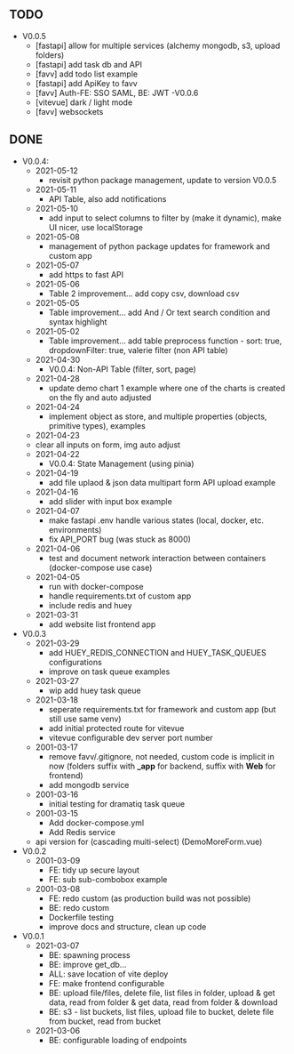 ## TODO
- V0.0.5
  - [fastapi] allow for multiple services (alchemy mongodb, s3, upload folders)
  - [fastapi] add task db and API
  - [favv] add todo list example
  - [fastapi] add ApiKey to favv
  - [favv] Auth-FE: SSO SAML, BE: JWT
-V0.0.6
  - [vitevue] dark / light mode
  - [favv] websockets


## DONE
- V0.0.4:
  - 2021-05-12
    - revisit python package management, update to version V0.0.5
  - 2021-05-11
    - API Table, also add notifications
  - 2021-05-10
    - add input to select columns to filter by (make it dynamic), make UI nicer, use localStorage
  - 2021-05-08
    - management of python package updates for framework and custom app
  - 2021-05-07
    - add https to fast API
  - 2021-05-06
    - Table 2 improvement... add copy csv, download csv
  - 2021-05-05
    - Table improvement... add And / Or text search condition and syntax highlight
  - 2021-05-02
    - Table improvement... add table preprocess function - sort: true, dropdownFilter: true, valerie filter (non API table)
  - 2021-04-30
    - V0.0.4: Non-API Table (filter, sort, page)
  - 2021-04-28
    - update demo chart 1 example where one of the charts is created on the fly and auto adjusted
  - 2021-04-24
    - implement object as store, and multiple properties (objects, primitive types), examples
  - 2021-04-23
   - clear all inputs on form, img auto adjust
  - 2021-04-22
    - V0.0.4: State Management (using pinia)
  - 2021-04-19
    - add file uplaod & json data multipart form API upload example
  - 2021-04-16
    - add slider with input box example
  - 2021-04-07
    - make fastapi .env handle various states (local, docker, etc. environments)
    - fix API_PORT bug (was stuck as 8000)
  - 2021-04-06
    - test and document network interaction between containers (docker-compose use case)
  - 2021-04-05
    - run with docker-compose
    - handle requirements.txt of custom app
    - include redis and huey
  - 2021-03-31
    - add website list frontend app
- V0.0.3
  - 2021-03-29
    - add HUEY_REDIS_CONNECTION and HUEY_TASK_QUEUES configurations
    - improve on task queue examples
  - 2021-03-27
    - wip add huey task queue
  - 2021-03-18
    - seperate requirements.txt for framework and custom app (but still use same venv)
    - add initial protected route for vitevue
    - vitevue configurable dev server port number
  - 2001-03-17
    - remove favv/.gitignore, not needed, custom code is implicit in now (folders suffix with **_app** for backend, suffix with **Web** for frontend)
    - add mongodb service
  - 2001-03-16
    - initial testing for dramatiq task queue
  - 2001-03-15
    - Add docker-compose.yml
    - Add Redis service
  - api version for (cascading muiti-select) (DemoMoreForm.vue)
- V0.0.2
  - 2001-03-09
    - FE: tidy up secure layout
    - FE: sub sub-combobox example
  - 2001-03-08
    - FE: redo custom (as production build was not possible)
    - BE: redo custom
    - Dockerfile testing
    - improve docs and structure, clean up code
- V0.0.1
  - 2021-03-07
    - BE: spawning process
    - BE: improve get_db...
    - ALL: save location of vite deploy
    - FE: make frontend configurable
    - BE: upload file/files, delete file, list files in folder, upload & get data, read from folder & get data, read from folder & download
    - BE: s3 - list buckets, list files, upload file to bucket, delete file from bucket, read from bucket
  - 2021-03-06
    - BE: configurable loading of endpoints
